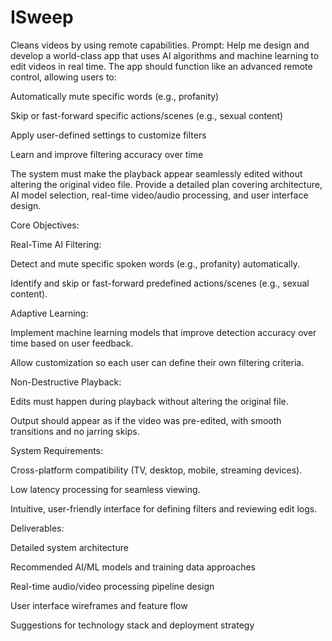 # ISweep
Cleans videos by using remote capabilities. 
Prompt:
Help me design and develop a world-class app that uses AI algorithms and machine learning to edit videos in real time. The app should function like an advanced remote control, allowing users to:

Automatically mute specific words (e.g., profanity)

Skip or fast-forward specific actions/scenes (e.g., sexual content)

Apply user-defined settings to customize filters

Learn and improve filtering accuracy over time

The system must make the playback appear seamlessly edited without altering the original video file. Provide a detailed plan covering architecture, AI model selection, real-time video/audio processing, and user interface design.

Core Objectives:

Real-Time AI Filtering:

Detect and mute specific spoken words (e.g., profanity) automatically.

Identify and skip or fast-forward predefined actions/scenes (e.g., sexual content).

Adaptive Learning:

Implement machine learning models that improve detection accuracy over time based on user feedback.

Allow customization so each user can define their own filtering criteria.

Non-Destructive Playback:

Edits must happen during playback without altering the original file.

Output should appear as if the video was pre-edited, with smooth transitions and no jarring skips.

System Requirements:

Cross-platform compatibility (TV, desktop, mobile, streaming devices).

Low latency processing for seamless viewing.

Intuitive, user-friendly interface for defining filters and reviewing edit logs.

Deliverables:

Detailed system architecture

Recommended AI/ML models and training data approaches

Real-time audio/video processing pipeline design

User interface wireframes and feature flow

Suggestions for technology stack and deployment strategy
